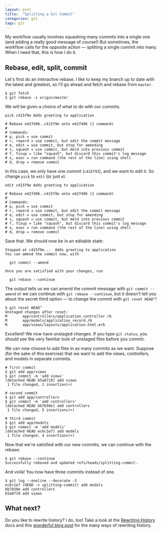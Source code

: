 ```yaml
---
layout: post
title:  "Splitting a Git Commit"
categories: git
tags: git
---
```


My workflow usually involves squashing many commits into a single one (and
adding a really good message of course!) But sometimes, the workflow calls for
the opposite action &mdash; splitting a single commit into many. When I need
that, this is how I do it.

## Rebase, edit, split, commit

Let's first do an interactive rebase. I like to keep my branch up to date with the
latest and greatest, so I'll go ahead and fetch and rebase from `master`.

```shell
$ git fetch
$ git rebase -i origin/master
```

We will be given a choice of what to do with our commits.

```shell
pick c415f9e Adds greeting to application

# Rebase e42f496..c415f9e onto e42f496 (1 command)
#
# Commands:
# p, pick = use commit
# r, reword = use commit, but edit the commit message
# e, edit = use commit, but stop for amending
# s, squash = use commit, but meld into previous commit
# f, fixup = like "squash", but discard this commit's log message
# x, exec = run command (the rest of the line) using shell
# d, drop = remove commit
```

In this case, we only have one commit (`c415f93`), and we want to edit it. So
change `pick` to `edit` (or just `e`).

```shell
edit c415f9e Adds greeting to application

# Rebase e42f496..c415f9e onto e42f496 (1 command)
#
# Commands:
# p, pick = use commit
# r, reword = use commit, but edit the commit message
# e, edit = use commit, but stop for amending
# s, squash = use commit, but meld into previous commit
# f, fixup = like "squash", but discard this commit's log message
# x, exec = run command (the rest of the line) using shell
# d, drop = remove commit
```

Save that. We should now be in an editable state:

```shell
Stopped at c415f9e...  Adds greeting to application
You can amend the commit now, with

  git commit --amend

Once you are satisfied with your changes, run

  git rebase --continue
```

The output tells us we can amend the commit message with `git commit --amend` or
we can continue with `git rebase --continue`, but it doesn't tell you about the
secret third option &mdash; to change the commit with `git reset HEAD^`!

```shell
$ git reset HEAD^
Unstaged changes after reset:
M       app/controllers/application_controller.rb
M       app/models/application_record.rb
M       app/views/layouts/application.html.erb
```

Excellent! We now have unstaged changes. If you type `git status`, you should
see the very familiar look of unstaged files before you commit.

We can now choose to add files in as many commits as we want. Suppose (for the
sake of this exercise) that we want to add the views, controllers, and models
in separate commits.

```shell
# first commit
$ git add app/views
$ git commit -m 'add views'
[detached HEAD b5a0719] add views
 1 file changed, 1 insertion(+)

# second commit
$ git add app/controllers
$ git commit -m 'add controllers'
[detached HEAD bb7b50e] add controllers
 1 file changed, 5 insertions(+)

# third commit
$ git add app/models
$ git commit -m 'add models'
[detached HEAD ec6c1e7] add models
 1 file changed, 4 insertions(+)
```

Now that we're satisfied with our new commits, we can continue with the rebase:

```shell
$ git rebase --continue
Successfully rebased and updated refs/heads/splitting-commit.
```
And voilà! You now have three commits instead of one.

```shell
$ git log --oneline --decorate -3
ec6c1e7 (HEAD -> splitting-commit) add models
bb7b50e add controllers
b5a0719 add views
```

## What next?

Do you like to rewrite history? I do, too! Take a look at the [Rewriting
History] docs and this [wonderful blog post] for the many ways of rewriting
history.

[Rewriting History]: https://git-scm.com/book/en/v2/Git-Tools-Rewriting-History
[wonderful blog post]: https://thoughtbot.com/blog/git-interactive-rebase-squash-amend-rewriting-history
